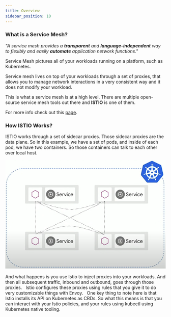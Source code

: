 ```yaml
---
title: Overview
sidebar_position: 10
---
```


### What is a Service Mesh?

*"A service mesh provides a **transparent** and **language-independent** way to flexibly and easily **automate** application network functions."*

Service Mesh pictures all of your workloads running on a platform, such as Kubernetes.

Service mesh lives on top of your workloads through a set of proxies, that allows you to manage network interactions in a very consistent way and it does not modify your workload.

This is what a service mesh is at a high level. There are multiple open-source service mesh tools out there and **ISTIO** is one of them.

For more info check out this [page](https://istio.io/latest/about/service-mesh/).

### How ISTIO Works?

ISTIO works through a set of sidecar proxies. Those sidecar proxies are the data plane. So in this example, we have a set of pods, and inside of each pod, we have two containers. So those containers can talk to each other over local host.

![Istio Architecture](./assets/istio-architecture.png)

And what happens is you use Istio to inject proxies into your workloads. And then all subsequent traffic, inbound and outbound, goes through those proxies.
 
Istio configures these proxies using rules that you give it to do very customizable things with Envoy.
 
One key thing to note here is that Istio installs its API on Kubernetes as CRDs. So what this means is that you can interact with your Istio policies, and your rules using kubectl using Kubernetes native tooling.
